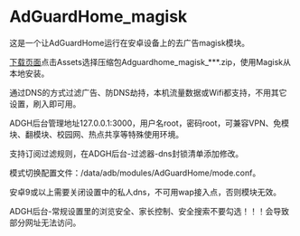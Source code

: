 # AdGuardHome_magisk
这是一个让AdGuardHome运行在安卓设备上的去广告magisk模块。

[下载页面](https://github.com/410154425/AdGuardHome_magisk/releases)点击Assets选择压缩包Adguardhome_magisk_***.zip，使用Magisk从本地安装。

通过DNS的方式过滤广告、防DNS劫持，本机流量数据或Wifi都支持，不用其它设置，刷入即可用。

ADGH后台管理地址127.0.0.1:3000，用户名root，密码root，可兼容VPN、免模块、翻模块、校园网、热点共享等特殊使用环境。 

支持订阅过滤规则，在ADGH后台-过滤器-dns封锁清单添加修改。

模式切换配置文件：/data/adb/modules/AdGuardHome/mode.conf。

安卓9或以上需要关闭设置中的私人dns，不可用wap接入点，否则模块无效。

ADGH后台-常规设置里的浏览安全、家长控制、安全搜索不要勾选！！！会导致部分网址无法访问。

